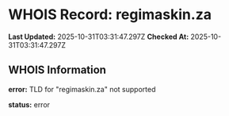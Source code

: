 # WHOIS Record: regimaskin.za

**Last Updated:** 2025-10-31T03:31:47.297Z
**Checked At:** 2025-10-31T03:31:47.297Z

## WHOIS Information

**error:** TLD for "regimaskin.za" not supported

**status:** error

